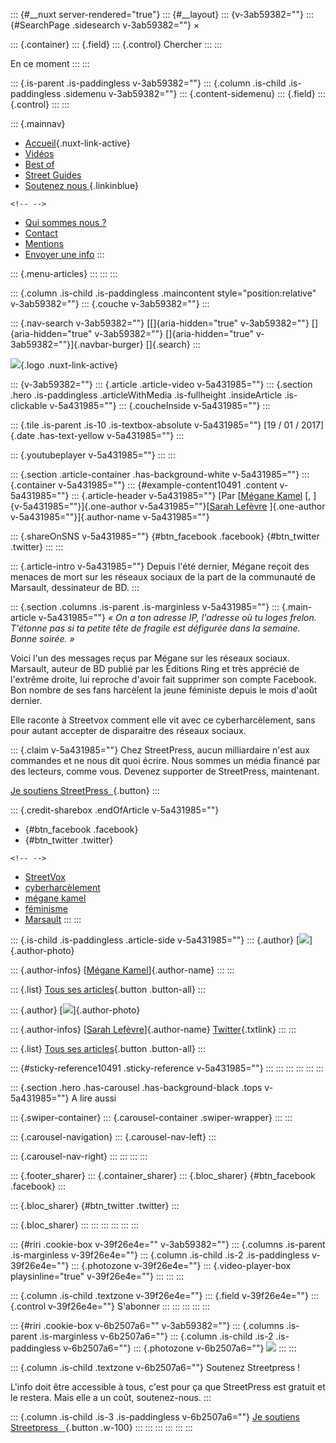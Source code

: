 ::: {#__nuxt server-rendered="true"}
::: {#__layout}
::: {v-3ab59382=""}
::: {#SearchPage .sidesearch v-3ab59382=""}
×

::: {.container}
::: {.field}
::: {.control}
Chercher
:::
:::

En ce moment
:::
:::

::: {.is-parent .is-paddingless v-3ab59382=""}
::: {.column .is-child .is-paddingless .sidemenu v-3ab59382=""}
::: {.content-sidemenu}
::: {.field}
::: {.control}
[]()
:::
:::

::: {.mainnav}
-   [Accueil](/){.nuxt-link-active}
-   [Vidéos](/videos)
-   [Best of](/covers)
-   [Street Guides](/streetguides)
-   [Soutenez nous ](/soutenir){.linkinblue}

```{=html}
<!-- -->
```
-   [Qui sommes nous ?](/qui-sommes-nous)
-   [Contact](/contact)
-   [Mentions](/mentions)
-   [Envoyer une info](/envoyer-info)
:::

::: {.menu-articles}
:::
:::
:::

::: {.column .is-child .is-paddingless .maincontent style="position:relative" v-3ab59382=""}
::: {.couche v-3ab59382=""}
:::

::: {.nav-search v-3ab59382=""}
[[]{aria-hidden="true" v-3ab59382=""} []{aria-hidden="true"
v-3ab59382=""} []{aria-hidden="true" v-3ab59382=""}]{.navbar-burger}
[]{.search}
:::

[![](/_nuxt/img/ac217f5.png)](/){.logo .nuxt-link-active}

::: {v-3ab59382=""}
::: {.article .article-video v-5a431985=""}
::: {.section .hero .is-paddingless .articleWithMedia .is-fullheight .insideArticle .is-clickable v-5a431985=""}
::: {.coucheInside v-5a431985=""}
:::

::: {.tile .is-parent .is-10 .is-textbox-absolute v-5a431985=""}
[19 / 01 / 2017]{.date .has-text-yellow v-5a431985=""}
:::

::: {.youtubeplayer v-5a431985=""}
:::
:::

::: {.section .article-container .has-background-white v-5a431985=""}
::: {.container v-5a431985=""}
::: {#example-content10491 .content v-5a431985=""}
::: {.article-header v-5a431985=""}
[Par [[Mégane Kamel](/reporter/megane-kamel) [,
]{v-5a431985=""}]{.one-author v-5a431985=""}[[Sarah
Lefèvre](/reporter/sarah-lefevre) ]{.one-author
v-5a431985=""}]{.author-name v-5a431985=""}

::: {.shareOnSNS v-5a431985=""}
[](https://www.facebook.com/sharer.php?u=https://www.streetpress.com/sujet/1484847871-temoignage-victime-cyberharcelement "Facebook"){#btn_facebook
.facebook}
[](https://twitter.com/share?url=https://www.streetpress.com/sujet/1484847871-temoignage-victime-cyberharcelement&text=«%20J'ai%20reçu%20plus%20de%201.200%20messages%20d'insultes%20sur%20Facebook%20»%20%20via%20@streetpress "Twitter"){#btn_twitter
.twitter}
:::
:::

::: {.article-intro v-5a431985=""}
Depuis l\'été dernier, Mégane reçoit des menaces de mort sur les réseaux
sociaux de la part de la communauté de Marsault, dessinateur de BD.
:::

::: {.section .columns .is-parent .is-marginless v-5a431985=""}
::: {.main-article v-5a431985=""}
*« On a ton adresse IP, l'adresse où tu loges frelon. T'étonne pas si ta
petite tête de fragile est défigurée dans la semaine. Bonne soirée. »*

Voici l'un des messages reçus par Mégane sur les réseaux sociaux.\
Marsault, auteur de BD publié par les Éditions Ring et très apprécié de
l'extrême droite, lui reproche d'avoir fait supprimer son compte
Facebook. Bon nombre de ses fans harcèlent la jeune féministe depuis le
mois d'août dernier.

Elle raconte à Streetvox comment elle vit avec ce cyberharcèlement, sans
pour autant accepter de disparaitre des réseaux sociaux.

::: {.claim v-5a431985=""}
Chez StreetPress, aucun milliardaire n\'est aux commandes et ne nous dit
quoi écrire. Nous sommes un média financé par des lecteurs, comme vous.
Devenez supporter de StreetPress, maintenant.

[Je soutiens StreetPress  ](/soutenir){.button}
:::

::: {.credit-sharebox .endOfArticle v-5a431985=""}
-   [](https://www.facebook.com/sharer.php?u=https://www.streetpress.com/sujet/1484847871-temoignage-victime-cyberharcelement "Facebook"){#btn_facebook
    .facebook}
-   [](https://twitter.com/share?url=https://www.streetpress.com/sujet/1484847871-temoignage-victime-cyberharcelement&text=«%20J'ai%20reçu%20plus%20de%201.200%20messages%20d'insultes%20sur%20Facebook%20»%20%20via%20@streetpress "Twitter"){#btn_twitter
    .twitter}

```{=html}
<!-- -->
```
-   [StreetVox](/rubriques/streetvox)
-   [cyberharcèlement](/rubriques/cyberharcelement)
-   [mégane kamel](/rubriques/megane-kamel)
-   [féminisme](/rubriques/feminisme)
-   [Marsault](/rubriques/marsault)
:::
:::

::: {.is-child .is-paddingless .article-side v-5a431985=""}
::: {.author}
[[![](https://backend.streetpress.com/sites/default/files/styles/redacteur/public/pictures/picture-50739-1484844340.png?itok=0dvqAZbj)](/reporter/megane-kamel)]{.author-photo}

::: {.author-infos}
[[Mégane Kamel](/reporter/megane-kamel)]{.author-name}
:::
:::

::: {.list}
[Tous ses articles](/reporter/megane-kamel){.button .button-all}
:::

::: {.author}
[[![](https://backend.streetpress.com/sites/default/files/styles/redacteur/public/pictures/picture-4278-1491235668.jpg?itok=K67iKWqY)](/reporter/sarah-lefevre)]{.author-photo}

::: {.author-infos}
[[Sarah Lefèvre](/reporter/sarah-lefevre)]{.author-name}
[Twitter](https://twitter.com/sarahlefvre){.txtlink}
:::
:::

::: {.list}
[Tous ses articles](/reporter/sarah-lefevre){.button .button-all}
:::

::: {#sticky-reference10491 .sticky-reference v-5a431985=""}
:::
:::
:::
:::
:::
:::

::: {.section .hero .has-carousel .has-background-black .tops v-5a431985=""}
A lire aussi

::: {.swiper-container}
::: {.carousel-container .swiper-wrapper}
:::
:::

::: {.carousel-navigation}
::: {.carousel-nav-left}
:::

::: {.carousel-nav-right}
:::
:::
:::
:::

::: {.footer_sharer}
::: {.container_sharer}
::: {.bloc_sharer}
[](https://www.facebook.com/sharer.php?u= "Facebook"){#btn_facebook
.facebook}
:::

::: {.bloc_sharer}
[](https://twitter.com/share?url=&text= "Twitter"){#btn_twitter
.twitter}
:::

::: {.bloc_sharer}
[](whatsapp://send?text=)
:::
:::
:::
:::
:::
:::

::: {#riri .cookie-box v-39f26e4e="" v-3ab59382=""}
::: {.columns .is-parent .is-marginless v-39f26e4e=""}
::: {.column .is-child .is-2 .is-paddingless v-39f26e4e=""}
::: {.photozone v-39f26e4e=""}
::: {.video-player-box playsinline="true" v-39f26e4e=""}
:::
:::
:::

::: {.column .is-child .textzone v-39f26e4e=""}
::: {.field v-39f26e4e=""}
::: {.control v-39f26e4e=""}
S'abonner
:::
:::
:::
:::
:::

::: {#riri .cookie-box v-6b2507a6="" v-3ab59382=""}
::: {.columns .is-parent .is-marginless v-6b2507a6=""}
::: {.column .is-child .is-2 .is-paddingless v-6b2507a6=""}
::: {.photozone v-6b2507a6=""}
![](/_nuxt/img/7765191.gif)
:::
:::

::: {.column .is-child .textzone v-6b2507a6=""}
Soutenez Streetpress !

L'info doit être accessible à tous, c'est pour ça que StreetPress est
gratuit et le restera. Mais elle a un coût, soutenez-nous.
:::

::: {.column .is-child .is-3 .is-paddingless v-6b2507a6=""}
[Je soutiens Streetpress   ](/soutenir){.button .w-100}
:::
:::
:::
:::
:::
:::
